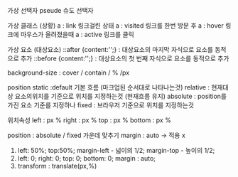 가상 선택자 pseude 슈도 선택자

가상 클래스 (상황)
a : link 링크걸린 상태
a : visited 링크를 한번 방문 후
a : hover 링크에 마우스가 올려졌을때
a : active 링크를 클릭

가상 요소 (대상요소)
::after {content:'';} : 대상요소의 마지막 자식으로 요소를 동적으로 추가
::before {content:'';} : 대상요소의 첫 번째 자식으로 요소를 동적으로 추가

background-size : cover / contain / % /px

position
static :default 기본 흐름 (마크업된 순서대로 나타나는것)
relative : 현재대상 요소의위치를 기준으로 위치를 지정하는것 (현재흐름 유지)
absolute : position를 가진 요소 기준를 지정하나
fixed : 브라우저 기준으로 위치를 지정하는것

위치속성
left : px %
right : px %
top : px %
bottom : px %

position : absolute / fixed 가운데 맞추기
margin : auto -> 적용 x

1.  left: 50%; top:50%;
    margin-left - 넓이의 1/2;
    margin-top - 높이의 1/2;
2.  left: 0; right: 0; top: 0; bottom: 0;
    margin : auto;
3.  transform : translate(px,%)

